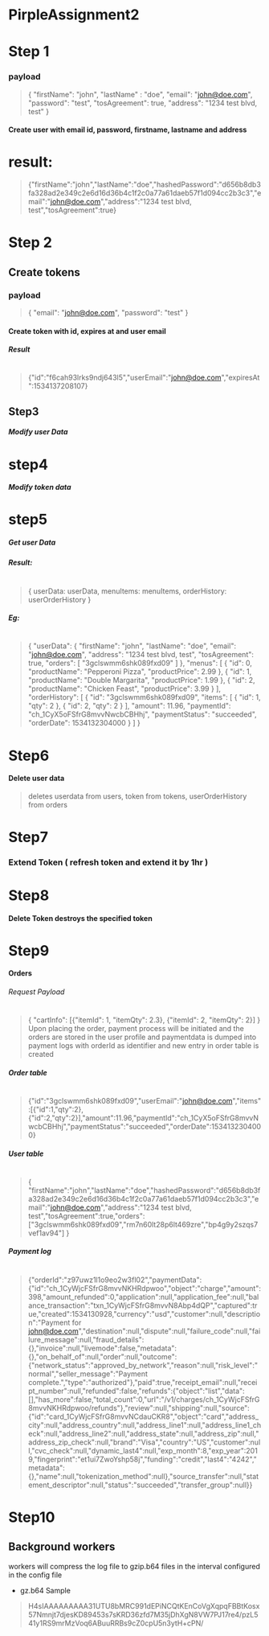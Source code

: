 # PirpleAssignment2

# Step 1
### payload
>{
  "firstName": "john",
  "lastName" : "doe",
  "email": "john@doe.com",
  "password": "test",
  "tosAgreement": true,
  "address": "1234 test blvd, test"
}
#### Create user with email id, password, firstname, lastname and address
# result: 
>{"firstName":"john","lastName":"doe","hashedPassword":"d656b8db3fa328ad2e349c2e6d16d36b4c1f2c0a77a61daeb57f1d094cc2b3c3","email":"john@doe.com","address":"1234 test blvd, test","tosAgreement":true}

# Step 2
## Create tokens
### payload
>{
  "email": "john@doe.com",
  "password": "test"
}
#### Create token with id, expires at and user email 
##### Result
#
>{"id":"f6cah93lrks9ndj643l5","userEmail":"john@doe.com","expiresAt":1534137208107}

## Step3
##### Modify user Data <access control via token>

# step4
##### Modify token data <access control via token>

# step5
##### Get user Data <token and user email>
##### Result: 
#
>{
userData: userData, 
menuItems: menuItems, 
orderHistory: userOrderHistory
}

##### Eg: 
#
>{
    "userData": {
        "firstName": "john",
        "lastName": "doe",
        "email": "john@doe.com",
        "address": "1234 test blvd, test",
        "tosAgreement": true,
        "orders": [
            "3gclswmm6shk089fxd09"
        ]
    },
    "menus": [
        {
            "id": 0,
            "productName": "Pepperoni Pizza",
            "productPrice": 2.99
        },
        {
            "id": 1,
            "productName": "Double Margarita",
            "productPrice": 1.99
        },
        {
            "id": 2,
            "productName": "Chicken Feast",
            "productPrice": 3.99
        }
    ],
    "orderHistory": [
        {
            "id": "3gclswmm6shk089fxd09",
            "items": [
                {
                    "id": 1,
                    "qty": 2
                },
                {
                    "id": 2,
                    "qty": 2
                }
            ],
            "amount": 11.96,
            "paymentId": "ch_1CyX5oFSfrG8mvvNwcbCBHhj",
            "paymentStatus": "succeeded",
            "orderDate": 1534132304000
        }
    ]
}

# Step6 
#### Delete user data <token>
>deletes 
userdata from users, 
token from tokens, 
userOrderHistory from orders 

# Step7
### Extend Token ( refresh token and extend it by 1hr )

# Step8
#### Delete Token destroys the specified token

# Step9
#### Orders
###### Request Payload
#
>{
	"cartInfo": [{"itemId": 1, "itemQty": 2.3}, {"itemId": 2, "itemQty": 2}]
}
Upon placing the order, payment process will be initiated and the orders are stored in the user profile and paymentdata is dumped into payment logs with orderId as identifier and new 
entry in order table is created
##### Order table
#
>{"id":"3gclswmm6shk089fxd09","userEmail":"john@doe.com","items":[{"id":1,"qty":2},{"id":2,"qty":2}],"amount":11.96,"paymentId":"ch_1CyX5oFSfrG8mvvNwcbCBHhj","paymentStatus":"succeeded","orderDate":1534132304000}

##### User table
#
>{
	"firstName":"john","lastName":"doe","hashedPassword":"d656b8db3fa328ad2e349c2e6d16d36b4c1f2c0a77a61daeb57f1d094cc2b3c3","email":"john@doe.com","address":"1234 test blvd, test","tosAgreement":true,"orders":["3gclswmm6shk089fxd09","rm7n60lt28p6lt469zre","bp4g9y2szqs7vef1av94"]
}

##### Payment log
#
>{"orderId":"z97uwz1l1o9eo2w3fl02","paymentData":{"id":"ch_1CyWjcFSfrG8mvvNKHRdpwoo","object":"charge","amount":398,"amount_refunded":0,"application":null,"application_fee":null,"balance_transaction":"txn_1CyWjcFSfrG8mvvN8Abp4dQP","captured":true,"created":1534130928,"currency":"usd","customer":null,"description":"Payment for  john@doe.com","destination":null,"dispute":null,"failure_code":null,"failure_message":null,"fraud_details":{},"invoice":null,"livemode":false,"metadata":{},"on_behalf_of":null,"order":null,"outcome":{"network_status":"approved_by_network","reason":null,"risk_level":"normal","seller_message":"Payment complete.","type":"authorized"},"paid":true,"receipt_email":null,"receipt_number":null,"refunded":false,"refunds":{"object":"list","data":[],"has_more":false,"total_count":0,"url":"/v1/charges/ch_1CyWjcFSfrG8mvvNKHRdpwoo/refunds"},"review":null,"shipping":null,"source":{"id":"card_1CyWjcFSfrG8mvvNCdauCKR8","object":"card","address_city":null,"address_country":null,"address_line1":null,"address_line1_check":null,"address_line2":null,"address_state":null,"address_zip":null,"address_zip_check":null,"brand":"Visa","country":"US","customer":null,"cvc_check":null,"dynamic_last4":null,"exp_month":8,"exp_year":2019,"fingerprint":"et1ui7ZwoYshp58j","funding":"credit","last4":"4242","metadata":{},"name":null,"tokenization_method":null},"source_transfer":null,"statement_descriptor":null,"status":"succeeded","transfer_group":null}}

# Step10
## Background workers
workers will compress the log file to gzip.b64 files in the interval configured in the config file
* gz.b64 Sample
>H4sIAAAAAAAAA31UTU8bMRC991dEPiNCQtKEnCoVgXqpqFBBtKosx57Nmnjt7djesKD89453s7sKRD36zfd7M35jDhXgN8VW7PJ17re4/pzL541y1RS9mrMzVoq6ABuuRRBs9cZ0cpU5n3ytH+cPN/


